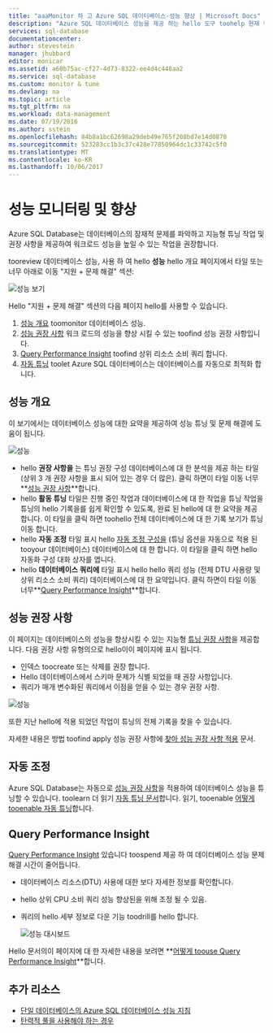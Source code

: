 ```yaml
---
title: "aaaMonitor 하 고 Azure SQL 데이터베이스-성능 향상 | Microsoft Docs"
description: "Azure SQL 데이터베이스 성능을 제공 하는 hello 도구 toohelp 현재 쿼리 성능을 향상 시킬 수 있는 영역을 식별 합니다."
services: sql-database
documentationcenter: 
author: stevestein
manager: jhubbard
editor: monicar
ms.assetid: a60b75ac-cf27-4d73-8322-ee4d4c448aa2
ms.service: sql-database
ms.custom: monitor & tune
ms.devlang: na
ms.topic: article
ms.tgt_pltfrm: na
ms.workload: data-management
ms.date: 07/19/2016
ms.author: sstein
ms.openlocfilehash: 84b8a1bc62698a29deb49e765f208bd7e14d0870
ms.sourcegitcommit: 523283cc1b3c37c428e77850964dc1c33742c5f0
ms.translationtype: MT
ms.contentlocale: ko-KR
ms.lasthandoff: 10/06/2017
---
```

# <a name="monitor-and-improve-performance"></a>성능 모니터링 및 향상
Azure SQL Database는 데이터베이스의 잠재적 문제를 파악하고 지능형 튜닝 작업 및 권장 사항을 제공하여 워크로드 성능을 높일 수 있는 작업을 권장합니다.

tooreview 데이터베이스 성능, 사용 하 여 hello **성능** hello 개요 페이지에서 타일 또는 너무 아래로 이동 "지원 + 문제 해결" 섹션:

   ![성능 보기](./media/sql-database-performance/entries.png)

Hello "지원 + 문제 해결" 섹션의 다음 페이지 hello를 사용할 수 있습니다.


1. [성능 개요](#performance-overview) toomonitor 데이터베이스 성능. 
2. [성능 권장 사항](#performance-recommendations) 워크 로드의 성능을 향상 시킬 수 있는 toofind 성능 권장 사항입니다.
3. [Query Performance Insight](#query-performance-insight) toofind 상위 리소스 소비 쿼리 합니다.
4. [자동 튜닝](#automatic-tuning) toolet Azure SQL 데이터베이스는 데이터베이스를 자동으로 최적화 합니다.

## <a name="performance-overview"></a>성능 개요
이 보기에서는 데이터베이스 성능에 대한 요약을 제공하여 성능 튜닝 및 문제 해결에 도움이 됩니다. 

![성능](./media/sql-database-performance/performance.png)

* hello **권장 사항을** 는 튜닝 권장 구성 데이터베이스에 대 한 분석을 제공 하는 타일 (상위 3 개 권장 사항을 표시 되어 있는 경우 더 많은). 클릭 하면이 타일 이동 너무**[성능 권장 사항](#performance-recommendations)**합니다. 
* hello **활동 튜닝** 타일은 진행 중인 작업과 데이터베이스에 대 한 작업을 튜닝 작업을 튜닝의 hello 기록을를 쉽게 확인할 수 있도록, 완료 된 hello에 대 한 요약을 제공 합니다. 이 타일을 클릭 하면 toohello 전체 데이터베이스에 대 한 기록 보기가 튜닝 이동 합니다.
* hello **자동 조정** 타일 표시 hello [자동 조정 구성을](sql-database-automatic-tuning-enable.md) (튜닝 옵션을 자동으로 적용 된 tooyour 데이터베이스) 데이터베이스에 대 한 합니다. 이 타일을 클릭 하면 hello 자동화 구성 대화 상자를 엽니다.
* hello **데이터베이스 쿼리에** 타일 표시 hello hello 쿼리 성능 (전체 DTU 사용량 및 상위 리소스 소비 쿼리) 데이터베이스에 대 한 요약입니다. 클릭 하면이 타일 이동 너무**[Query Performance Insight](#query-performance-insight)**합니다.

## <a name="performance-recommendations"></a>성능 권장 사항
이 페이지는 데이터베이스의 성능을 향상시킬 수 있는 지능형 [튜닝 권장 사항](sql-database-advisor.md)을 제공합니다. 다음 권장 사항 유형의으로 hello이이 페이지에 표시 됩니다.

* 인덱스 toocreate 또는 삭제를 권장 합니다.
* Hello 데이터베이스에서 스키마 문제가 식별 되었을 때 권장 사항입니다.
* 쿼리가 매개 변수화된 쿼리에서 이점을 얻을 수 있는 경우 권장 사항.

![성능](./media/sql-database-performance/recommendations.png)

또한 지난 hello에 적용 되었던 작업이 튜닝의 전체 기록을 찾을 수 있습니다.

자세한 내용은 방법 toofind apply 성능 권장 사항에 [찾아 성능 권장 사항 적용](sql-database-advisor-portal.md) 문서.

## <a name="automatic-tuning"></a>자동 조정
Azure SQL Database는 자동으로 [성능 권장 사항](sql-database-advisor.md)을 적용하여 데이터베이스 성능을 튜닝할 수 있습니다. toolearn 더 읽기 [자동 튜닝 문서](sql-database-automatic-tuning.md)합니다. 읽기, tooenable [어떻게 tooenable 자동 튜닝](sql-database-automatic-tuning-enable.md)합니다.

## <a name="query-performance-insight"></a>Query Performance Insight
[Query Performance Insight](sql-database-query-performance.md) 있습니다 toospend 제공 하 여 데이터베이스 성능 문제 해결 시간이 줄어듭니다.

* 데이터베이스 리소스(DTU) 사용에 대한 보다 자세한 정보를 확인합니다. 
* hello 상위 CPU 소비 쿼리 성능 향상된을 위해 조정 될 수 있음. 
* 쿼리의 hello 세부 정보로 다운 기능 toodrill를 hello 합니다. 

  ![성능 대시보드](./media/sql-database-query-performance/performance.png)

Hello 문서의이 페이지에 대 한 자세한 내용을 보려면  **[어떻게 toouse Query Performance Insight](sql-database-query-performance.md)**합니다.

## <a name="additional-resources"></a>추가 리소스
* [단일 데이터베이스의 Azure SQL 데이터베이스 성능 지침](sql-database-performance-guidance.md)
* [탄력적 풀을 사용해야 하는 경우](sql-database-elastic-pool-guidance.md)

